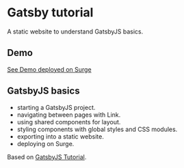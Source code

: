 # Gatsby tutorial

A static website to understand GatsbyJS basics.

## Demo

[See Demo deployed on Surge](https://nervous-society.surge.sh/)

## GatsbyJS basics

- starting a GatsbyJS project.
- navigating between pages with Link.
- using shared components for layout.
- styling components with global styles and CSS modules.
- exporting into a static website.
- deploying on Surge.

Based on [GatsbyJS Tutorial](https://www.gatsbyjs.org/tutorial/).
